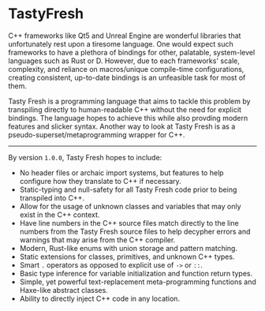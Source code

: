 # TastyFresh
C++ frameworks like Qt5 and Unreal Engine are wonderful libraries that unfortunately rest upon a tiresome language. One would expect such frameworks to have a plethora of bindings for other, palatable, system-level languages such as Rust or D. However, due to each frameworks' scale, complexity, and reliance on macros/unique compile-time configurations, creating consistent, up-to-date bindings is an unfeasible task for most of them.

Tasty Fresh is a programming language that aims to tackle this problem by transpiling directly to human-readable C++ without the need for explicit bindings. The language hopes to achieve this while also provding modern features and slicker syntax. Another way to look at Tasty Fresh is as a pseudo-superset/metaprogramming wrapper for C++.

---

By version `1.0.0`, Tasty Fresh hopes to include:

* No header files or archaic import systems, but features to help configure how they translate to C++ if necessary.
* Static-typing and null-safety for all Tasty Fresh code prior to being transpiled into C++.
* Allow for the usage of unknown classes and variables that may only exist in the C++ context.
* Have line numbers in the C++ source files match directly to the line numbers from the Tasty Fresh source files to help decypher errors and warnings that may arise from the C++ compiler.
* Modern, Rust-like enums with union storage and pattern matching.
* Static extensions for classes, primitives, and unknown C++ types.
* Smart `.` operators as opposed to explicit use of `->` or `::`.
* Basic type inference for variable initialization and function return types.
* Simple, yet powerful text-replacement meta-programming functions and Haxe-like abstract classes.
* Ability to directly inject C++ code in any location.
